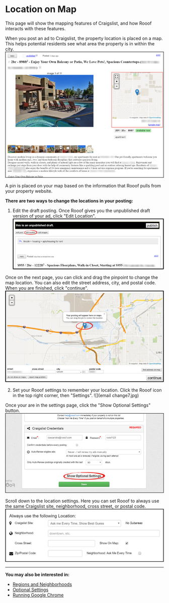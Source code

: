 # Location on Map
This page will show the mapping features of Craigslist, and how Rooof interacts with these features.

When you post an ad to Craigslist, the property location is placed on a map. This helps potential residents see what area the property is in within the city.<br>
![](maps1.jpg)<br>

A pin is placed on your map based on the information that Rooof pulls from your property website.

**There are two ways to change the locations in your posting:**
1. Edit the draft posting. Once Rooof gives you the unpublished draft version of your ad, click "Edit Location".
![](maps2.jpg)<br>

Once on the next page, you can click and drag the pinpoint to change the map location. You can also edit the street address, city, and postal code. When you are finished, click "continue".
![](maps3.jpg)

2. Set your Rooof settings to remember your location. Click the Rooof icon in the top right corner, then "Settings".
![](email change7.jpg)

Once your are in the settings page, click the "Show Optional Settings" button.
![](photos2.jpg)

Scroll down to the location settings. Here you can set Rooof to always use the same Craigslist site, neighborhood, cross street, or postal code.
![](settings4.jpg)

---
**You may also be interested in:**
- [Regions and Neighborhoods](http://docs.rooof.com/regionsand_neighborhoods_md.html)
- [Optional Settings](http://docs.rooof.com/rooof_optional_settings.html)
- [Running Google Chrome](http://docs.rooof.com/runningchrome_md.html)